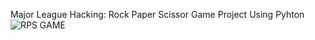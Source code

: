  Major League Hacking: Rock Paper Scissor Game Project Using Pyhton
![RPS GAME](https://user-images.githubusercontent.com/76551267/148892684-892d768a-c577-4bd3-8f90-441902adb36a.png)
